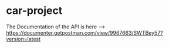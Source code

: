 # car-project
The Documentation of the API is here -->
https://documenter.getpostman.com/view/9967663/SWTBey57?version=latest
